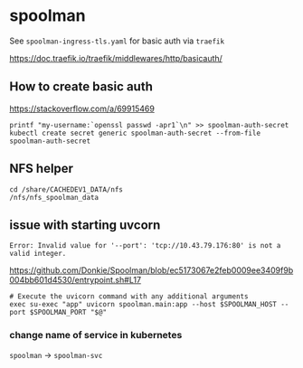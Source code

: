 # spoolman

See `spoolman-ingress-tls.yaml` for basic auth via `traefik`

<https://doc.traefik.io/traefik/middlewares/http/basicauth/>

## How to create basic auth


<https://stackoverflow.com/a/69915469>

```
printf "my-username:`openssl passwd -apr1`\n" >> spoolman-auth-secret
kubectl create secret generic spoolman-auth-secret --from-file spoolman-auth-secret
```


## NFS helper

```
cd /share/CACHEDEV1_DATA/nfs
/nfs/nfs_spoolman_data
```


## issue with starting uvcorn

```
Error: Invalid value for '--port': 'tcp://10.43.79.176:80' is not a valid integer.
```

https://github.com/Donkie/Spoolman/blob/ec5173067e2feb0009ee3409f9b004bb601d4530/entrypoint.sh#L17

```
# Execute the uvicorn command with any additional arguments
exec su-exec "app" uvicorn spoolman.main:app --host $SPOOLMAN_HOST --port $SPOOLMAN_PORT "$@"
```

### change name of service in kubernetes

`spoolman` -> `spoolman-svc`
